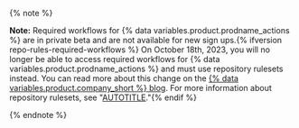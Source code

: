 {% note %}

**Note:** Required workflows for {% data variables.product.prodname_actions %} are in private beta and are not available for new sign ups.{% ifversion repo-rules-required-workflows %} On October 18th, 2023, you will no longer be able to access required workflows for {% data variables.product.prodname_actions %} and must use repository rulesets instead. You can read more about this change on the [{% data variables.product.company_short %} blog](https://github.blog/changelog/2023-08-02-github-actions-required-workflows-will-move-to-repository-rules/). For more information about repository rulesets, see "[AUTOTITLE](/repositories/configuring-branches-and-merges-in-your-repository/managing-rulesets/available-rules-for-rulesets#require-workflows-to-pass-before-merging)."{% endif %}

{% endnote %}
